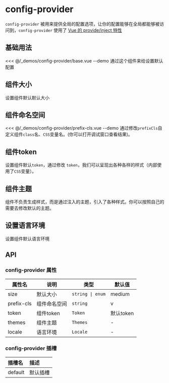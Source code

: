 # config-provider

`config-provider` 被用来提供全局的配置选项，让你的配置能够在全局都能够被访问到，`config-provider` 使用了 [Vue 的 provide/inject 特性](https://v3.vuejs.org/guide/composition-api-provide-inject.html#reactivity)

## 基础用法

<<< @/_demos/config-provider/base.vue
--demo 通过这个组件来给设置默认配置

## 组件大小

设置组件默认默认大小
## 组件命名空间

<<< @/_demos/config-provider/prefix-cls.vue
--demo 通过修改`prefixCls`自定义组件`class`名、`CSS`变量名。(你可以打开调试窗口查看结果)。

## 组件token

设置组件默认`token`，通过修改 `token`，我们可以呈现出各种各样的样式（内部使用了`CSS`变量）。

## 组件主题

组件不负责生成样式，而是通过注入的主题，引入了各种样式。你可以按照自己的需要去修改默认的主题。
## 设置语言环境

设置组件默认语言环境

## API

### config-provider 属性

属性名   | 说明      | 类型        | 默认值   |
| ----- | ------- | --------- | ----- |
| size  | 默认大小     | `string \| enum`  | medium
| prefix-cls | 组件命名空间 | `string` | v
| token | 组件token | `Token` | 默认token
| themes | 组件主题 | `Themes` | -
| locale | 语言环境 | `Locale` | -

### config-provider 插槽

| 插槽名 | 描述     |
| :----- | :------- |
| default | 默认插槽 |
